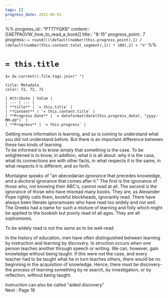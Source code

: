 ```yaml
---
tags: []
progress_date: 2022-08-01
---
```

%%
progress_id:: "PTT7YQKB"
content:: [[AE7PAGVW_how_to_read_a_book]]
title:: "8-15"
progress_point:: 7
progress:: `= round(((ldefault(number(this.progress_point),1) / ldefault(number(this.content.total_segment),1)) * 100),2) + "%"`
%%
# `= this.title`

`$= dv.current().file.tags.join(" ")`

```ad-note
title: Metadata
color: 72, 72, 72

| Attribute | Value |
| --- | --- |
| **title** | `= this.title` |
| **Content** | `= this.content.title` |
| **Progress Date** | `= dateformat(date(this.progress_date), "yyyy-MM-dd")` |
| **Progress** | `= this.progress` |
```

Getting more information is learning, and so is coming to understand what you did not understand before. But there is an important difference between these two kinds of learning.  
To be informed is to know simply that something is the case. To be enlightened is to know, in addition, what it is all about: why it is the case, what its connections are with other facts, in what respects it is the same, in what respects it is different, and so forth.  
  
Montaigne speaks of "an abecedarian ignorance that precedes knowledge, and a doctoral ignorance that comes after it." The first is the ignorance of those who, not knowing their ABC's, cannot read at all. The second is the ignorance of those who have misread many books. They are, as Alexander Pope rightly calls them, bookful blockheads, ignorantly read. There have always been literate ignoramuses who have read too widely and not well. The Greeks had a name for such a mixture of learning and folly which might be applied to the bookish but poorly read of all ages. They are all sophomores.  
  
To be wIdely read is not the same as to be well-read  
  
In the history of education, men have often distinguished between learning by instruction and learning by discovery. In struction occurs when one person teaches another through speech or writing. We can, however, gain knowledge without being taught. If this were not the case, and every teacher had to be taught what he in turn teaches others, there would be no beginning in the acquisition of knowledge. Hence, there must be discovery-the process of learning something by re search, by investigation, or by reflection, without being taught.  
  
Instruction can also be called "aided discovery"  
Next : Page 16

